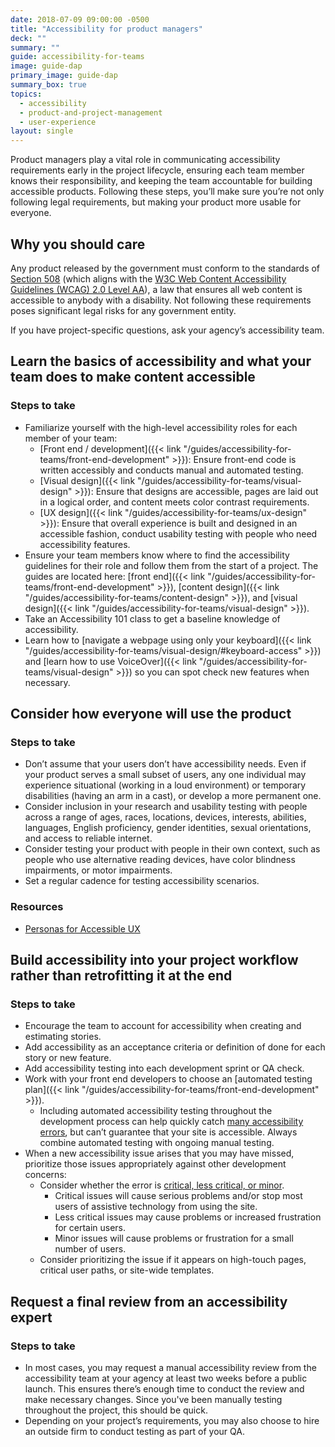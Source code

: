 ```yaml
---
date: 2018-07-09 09:00:00 -0500
title: "Accessibility for product managers"
deck: ""
summary: ""
guide: accessibility-for-teams
image: guide-dap
primary_image: guide-dap
summary_box: true
topics:
  - accessibility
  - product-and-project-management
  - user-experience
layout: single
---
```


Product managers play a vital role in communicating accessibility requirements early in the project lifecycle, ensuring each team member knows their responsibility, and keeping the team accountable for building accessible products. Following these steps, you’ll make sure you’re not only following legal requirements, but making your product more usable for everyone.


## Why you should care

Any product released by the government must conform to the standards of [Section 508](https://www.section508.gov/) (which aligns with the [W3C Web Content Accessibility Guidelines (WCAG) 2.0 Level AA](https://www.w3.org/WAI/WCAG20/quickref/)), a law that ensures all web content is accessible to anybody with a disability. Not following these requirements poses significant legal risks for any government entity.

If you have project-specific questions, ask your agency’s accessibility team.


## Learn the basics of accessibility and what your team does to make content accessible

### Steps to take

- Familiarize yourself with the high-level accessibility roles for each member of your team:
  - [Front end / development]({{< link "/guides/accessibility-for-teams/front-end-development" >}}): Ensure front-end code is written accessibly and conducts manual and automated testing.
  - [Visual design]({{< link "/guides/accessibility-for-teams/visual-design" >}}): Ensure that designs are accessible, pages are laid out in a logical order, and content meets color contrast requirements.
  - [UX design]({{< link "/guides/accessibility-for-teams/ux-design" >}}): Ensure that overall experience is built and designed in an accessible fashion, conduct usability testing with people who need accessibility features.
- Ensure your team members know where to find the accessibility guidelines for their role and follow them from the start of a project. The guides are located here: [front end]({{< link "/guides/accessibility-for-teams/front-end-development" >}}), [content design]({{< link "/guides/accessibility-for-teams/content-design" >}}), and [visual design]({{< link "/guides/accessibility-for-teams/visual-design" >}}).
- Take an Accessibility 101 class to get a baseline knowledge of accessibility.
- Learn how to [navigate a webpage using only your keyboard]({{< link "/guides/accessibility-for-teams/visual-design/#keyboard-access" >}}) and [learn how to use VoiceOver]({{< link "/guides/accessibility-for-teams/visual-design" >}}) so you can spot check new features when necessary.


## Consider how everyone will use the product

### Steps to take

- Don’t assume that your users don’t have accessibility needs. Even if your product serves a small subset of users, any one individual may experience situational (working in a loud environment) or temporary disabilities (having an arm in a cast), or develop a more permanent one.
- Consider inclusion in your research and usability testing with people across a range of ages, races, locations, devices, interests, abilities, languages, English proficiency, gender identities, sexual orientations, and access to reliable internet.
- Consider testing your product with people in their own context, such as people who use alternative reading devices, have color blindness impairments, or motor impairments.
- Set a regular cadence for testing accessibility scenarios.

### Resources

- [Personas for Accessible UX](https://prod.rm.gfolkdev.net/a-web-for-everyone/personas-for-accessible-ux/)


## Build accessibility into your project workflow rather than retrofitting it at the end

### Steps to take

- Encourage the team to account for accessibility when creating and estimating stories.
- Add accessibility as an acceptance criteria or definition of done for each story or new feature.
- Add accessibility testing into each development sprint or QA check.
- Work with your front end developers to choose an [automated testing plan]({{< link "/guides/accessibility-for-teams/front-end-development" >}}).
  - Including automated accessibility testing throughout the development process can help quickly catch [many accessibility errors](https://accessibility.blog.gov.uk/2017/02/24/what-we-found-when-we-tested-tools-on-the-worlds-least-accessible-webpage/), but can’t guarantee that your site is accessible. Always combine automated testing with ongoing manual testing.
- When a new accessibility issue arises that you may have missed, prioritize those issues appropriately against other development concerns:
  - Consider whether the error is [critical, less critical, or minor](https://pages.18f.gov/accessibility/checklist/).
    - Critical issues will cause serious problems and/or stop most users of assistive technology from using the site.
    - Less critical issues may cause problems or increased frustration for certain users.
    - Minor issues will cause problems or frustration for a small number of users.
  - Consider prioritizing the issue if it appears on high-touch pages, critical user paths, or site-wide templates.


## Request a final review from an accessibility expert

### Steps to take

- In most cases, you may request a manual accessibility review from the accessibility team at your agency at least two weeks before a public launch. This ensures there’s enough time to conduct the review and make necessary changes. Since you've been manually testing throughout the project, this should be quick.
- Depending on your project’s requirements, you may also choose to hire an outside firm to conduct testing as part of your QA.
